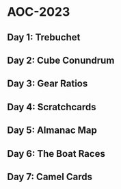 # AOC-2023

## Day 1: Trebuchet

## Day 2: Cube Conundrum

## Day 3: Gear Ratios

## Day 4: Scratchcards

## Day 5: Almanac Map

## Day 6: The Boat Races

## Day 7: Camel Cards
